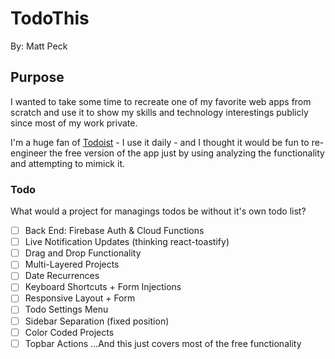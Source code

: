 # TodoThis

By: Matt Peck

## Purpose

I wanted to take some time to recreate one of my favorite web apps from scratch and use it to show my skills and technology interestings publicly since most of my work private.

I'm a huge fan of [Todoist]('https://todoist.com/') - I use it daily - and I thought it would be fun to re-engineer the free version of the app just by using analyzing the functionality and attempting to mimick it.

### Todo

What would a project for managings todos be without it's own todo list?

- [ ] Back End: Firebase Auth & Cloud Functions
- [ ] Live Notification Updates (thinking react-toastify)
- [ ] Drag and Drop Functionality
- [ ] Multi-Layered Projects
- [ ] Date Recurrences
- [ ] Keyboard Shortcuts + Form Injections
- [ ] Responsive Layout + Form
- [ ] Todo Settings Menu
- [ ] Sidebar Separation (fixed position)
- [ ] Color Coded Projects
- [ ] Topbar Actions
      ...And this just covers most of the free functionality
